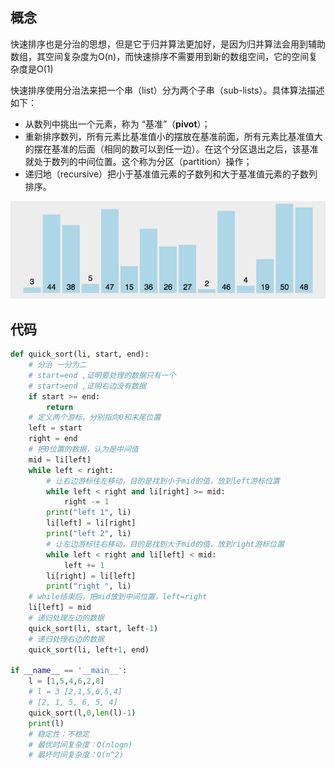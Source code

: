 ## 概念

快速排序也是分治的思想，但是它于归并算法更加好，是因为归并算法会用到辅助数组，其空间复杂度为O(n)，而快速排序不需要用到新的数组空间，它的空间复杂度是O(1)

快速排序使用分治法来把一个串（list）分为两个子串（sub-lists）。具体算法描述如下：

- 从数列中挑出一个元素，称为 “基准”（**pivot**）；
- 重新排序数列，所有元素比基准值小的摆放在基准前面，所有元素比基准值大的摆在基准的后面（相同的数可以到任一边）。在这个分区退出之后，该基准就处于数列的中间位置。这个称为分区（partition）操作；
- 递归地（recursive）把小于基准值元素的子数列和大于基准值元素的子数列排序。

![img](images/1551078742204.gif)

## 代码

```python
def quick_sort(li, start, end):
    # 分治 一分为二
    # start=end ,证明要处理的数据只有一个
    # start>end ,证明右边没有数据
    if start >= end:
        return
    # 定义两个游标，分别指向0和末尾位置
    left = start
    right = end
    # 把0位置的数据，认为是中间值
    mid = li[left]
    while left < right:
        # 让右边游标往左移动，目的是找到小于mid的值，放到left游标位置
        while left < right and li[right] >= mid:
            right -= 1
        print("left 1", li)
        li[left] = li[right]
        print("left 2", li)
        # 让左边游标往右移动，目的是找到大于mid的值，放到right游标位置
        while left < right and li[left] < mid:
            left += 1
        li[right] = li[left]
        print("right ", li)
    # while结束后，把mid放到中间位置，left=right
    li[left] = mid
    # 递归处理左边的数据
    quick_sort(li, start, left-1)
    # 递归处理右边的数据
    quick_sort(li, left+1, end)

if __name__ == '__main__':
    l = [1,5,4,6,2,8]
    # l = 3 [2,1,5,6,5,4]
    # [2, 1, 5, 6, 5, 4]
    quick_sort(l,0,len(l)-1)
    print(l)
    # 稳定性：不稳定
    # 最优时间复杂度：O(nlogn)
    # 最坏时间复杂度：O(n^2)
```

